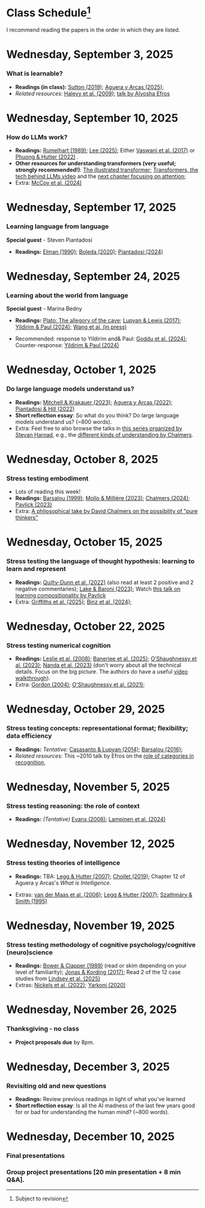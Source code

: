 
# Class Schedule[^:1]

I recommend reading the papers in the order in which they are listed.

[^:1]: Subject to revision

# Wednesday, September 3, 2025

### What is learnable?

* **Readings (in class):** <a href="javascript:void(0)" class="cite-pop" role="button" tabindex="0" data-ref="Sutton, R. (2019). The Bitter Lesson. &lt;em&gt;Cs&lt;/em&gt;. &lt;a href=&quot;https://www.cs.utexas.edu/~eunsol/courses/data/bitter_lesson.pdf&quot; target=&quot;_blank&quot; rel=&quot;noopener&quot;&gt;https://www.cs.utexas.edu/~eunsol/courses/data/bitter_lesson.pdf&lt;/a&gt;" data-plain="Sutton, R. (2019). The Bitter Lesson. Cs. https://www.cs.utexas.edu/~eunsol/courses/data/bitter_lesson.pdf">Sutton (2019)</a>; <a href="javascript:void(0)" class="cite-pop" role="button" tabindex="0" data-ref="Aguera y Arcas, B. (2025). What Is Intelligence?. &lt;a href=&quot;https://whatisintelligence.antikythera.org/introduction/&quot; target=&quot;_blank&quot; rel=&quot;noopener&quot;&gt;https://whatisintelligence.antikythera.org/introduction/&lt;/a&gt;" data-plain="Aguera y Arcas, B. (2025). What Is Intelligence?. https://whatisintelligence.antikythera.org/introduction/">Aguera y Arcas (2025)</a>; 
* *Related resources*: <a href="javascript:void(0)" class="cite-pop" role="button" tabindex="0" data-ref="Halevy, A., Norvig, P., &amp;amp; Pereira, F. (2009). The Unreasonable Effectiveness of Data. &lt;em&gt;IEEE Intelligent Systems&lt;/em&gt;, &lt;em&gt;24&lt;/em&gt;(2), 8–12. &lt;a href=&quot;https://doi.org/10.1109/MIS.2009.36&quot; target=&quot;_blank&quot; rel=&quot;noopener&quot;&gt;https://doi.org/10.1109/MIS.2009.36&lt;/a&gt;" data-plain="Halevy, A., Norvig, P., &amp; Pereira, F. (2009). The Unreasonable Effectiveness of Data. IEEE Intelligent Systems, 24(2), 8–12. https://doi.org/10.1109/MIS.2009.36">Halevy et al. (2009)</a>; [talk by Alyosha Efros](youtube.com/watch?v=R7qy2BY6mTk&list=PL2xTeGtUb-8B94jdWGT-chu4ucI7oEe_x&index=32&pp=iAQB)


# Wednesday, September 10, 2025

### How do LLMs work?

* **Readings:** <a href="javascript:void(0)" class="cite-pop" role="button" tabindex="0" data-ref="Rumelhart, D. E. (1989). The Architecture of Mind: A Connectionist Approach. &lt;em&gt;Foundations of Cognitive Science&lt;/em&gt;, 133–159." data-plain="Rumelhart, D. E. (1989). The Architecture of Mind: A Connectionist Approach. Foundations of Cognitive Science, 133–159.">Rumelhart (1989)</a>; <a href="javascript:void(0)" class="cite-pop" role="button" tabindex="0" data-ref="Lee, T. B. (2025). Large Language Models, Explained with a Minimum of Math and Jargon. &lt;em&gt;Understandingai&lt;/em&gt;. &lt;a href=&quot;https://www.understandingai.org/p/large-language-models-explained-with&quot; target=&quot;_blank&quot; rel=&quot;noopener&quot;&gt;https://www.understandingai.org/p/large-language-models-explained-with&lt;/a&gt;" data-plain="Lee, T. B. (2025). Large Language Models, Explained with a Minimum of Math and Jargon. Understandingai. https://www.understandingai.org/p/large-language-models-explained-with">Lee (2025)</a>; Either <a href="javascript:void(0)" class="cite-pop" role="button" tabindex="0" data-ref="Vaswani, A., Shazeer, N., Parmar, N., Uszkoreit, J., Jones, L., Gomez, A. N., Kaiser, L., &amp;amp; Polosukhin, I. (2017). Attention Is All You Need. &lt;em&gt;arXiv&lt;/em&gt; 1706.03762. &lt;a href=&quot;https://doi.org/10.48550/arXiv.1706.03762&quot; target=&quot;_blank&quot; rel=&quot;noopener&quot;&gt;https://doi.org/10.48550/arXiv.1706.03762&lt;/a&gt;" data-plain="Vaswani, A., Shazeer, N., Parmar, N., Uszkoreit, J., Jones, L., Gomez, A. N., Kaiser, L., &amp; Polosukhin, I. (2017). Attention Is All You Need. arXiv 1706.03762. https://doi.org/10.48550/arXiv.1706.03762">Vaswani et al. (2017)</a> or <a href="javascript:void(0)" class="cite-pop" role="button" tabindex="0" data-ref="Phuong, M. &amp;amp; Hutter, M. (2022). Formal Algorithms for Transformers. &lt;em&gt;arXiv&lt;/em&gt; 2207.09238. &lt;a href=&quot;https://doi.org/10.48550/arXiv.2207.09238&quot; target=&quot;_blank&quot; rel=&quot;noopener&quot;&gt;https://doi.org/10.48550/arXiv.2207.09238&lt;/a&gt;" data-plain="Phuong, M. &amp; Hutter, M. (2022). Formal Algorithms for Transformers. arXiv 2207.09238. https://doi.org/10.48550/arXiv.2207.09238">Phuong & Hutter (2022)</a> . 
* **Other resources for understanding transformers (very useful; strongly recommended!)**: 
[The illustrated transformer](https://jalammar.github.io/illustrated-transformer/?utm_source=chatgpt.com); [Transformers, the tech behind LLMs video](https://www.youtube.com/watch?v=wjZofJX0v4M&ab_channel=3Blue1Brown) and the [next chapter focusing on attention](https://www.youtube.com/watch?v=eMlx5fFNoYc&ab_channel=3Blue1Brown); 
* Extra: <a href="javascript:void(0)" class="cite-pop" role="button" tabindex="0" data-ref="McCoy, R. T., Yao, S., Friedman, D., Hardy, M. D., &amp;amp; Griffiths, T. L. (2024). Embers of Autoregression Show How Large Language Models Are Shaped by the Problem They Are Trained to Solve. &lt;em&gt;Proceedings of the National Academy of Sciences&lt;/em&gt;, &lt;em&gt;121&lt;/em&gt;(41), e2322420121. &lt;a href=&quot;https://doi.org/10.1073/pnas.2322420121&quot; target=&quot;_blank&quot; rel=&quot;noopener&quot;&gt;https://doi.org/10.1073/pnas.2322420121&lt;/a&gt;" data-plain="McCoy, R. T., Yao, S., Friedman, D., Hardy, M. D., &amp; Griffiths, T. L. (2024). Embers of Autoregression Show How Large Language Models Are Shaped by the Problem They Are Trained to Solve. Proceedings of the National Academy of Sciences, 121(41), e2322420121. https://doi.org/10.1073/pnas.2322420121">McCoy et al. (2024)</a>

# Wednesday, September 17, 2025

### Learning language from language

**Special guest** - Steven Piantadosi

* **Readings:** <a href="javascript:void(0)" class="cite-pop" role="button" tabindex="0" data-ref="Elman, J. (1990). Finding Structure in Time. &lt;em&gt;Cognitive Science&lt;/em&gt;, &lt;em&gt;14&lt;/em&gt;(2), 179–211. &lt;a href=&quot;ISI:A1990DK92500001&quot; target=&quot;_blank&quot; rel=&quot;noopener&quot;&gt;ISI:A1990DK92500001&lt;/a&gt;" data-plain="Elman, J. (1990). Finding Structure in Time. Cognitive Science, 14(2), 179–211. ISI:A1990DK92500001">Elman (1990)</a>; <a href="javascript:void(0)" class="cite-pop" role="button" tabindex="0" data-ref="Boleda, G. (2020). Distributional Semantics and Linguistic Theory. &lt;em&gt;Annual Review of Linguistics&lt;/em&gt;. &lt;a href=&quot;https://doi.org/10.1146/annurev-linguistics-011619-030303&quot; target=&quot;_blank&quot; rel=&quot;noopener&quot;&gt;https://doi.org/10.1146/annurev-linguistics-011619-030303&lt;/a&gt;" data-plain="Boleda, G. (2020). Distributional Semantics and Linguistic Theory. Annual Review of Linguistics. https://doi.org/10.1146/annurev-linguistics-011619-030303">Boleda (2020)</a>; <a href="javascript:void(0)" class="cite-pop" role="button" tabindex="0" data-ref="Piantadosi, S. T. (2024). Modern Language Models Refute Chomsky&amp;#x27;s Approach to Language. &lt;em&gt;From fieldwork to linguistic theory&lt;/em&gt;, 353–414. &lt;a href=&quot;https://zenodo.org/records/12665933&quot; target=&quot;_blank&quot; rel=&quot;noopener&quot;&gt;https://zenodo.org/records/12665933&lt;/a&gt;" data-plain="Piantadosi, S. T. (2024). Modern Language Models Refute Chomsky&#x27;s Approach to Language. From fieldwork to linguistic theory, 353–414. https://zenodo.org/records/12665933">Piantadosi (2024)</a> 

# Wednesday, September 24, 2025

### Learning about the world from language 

**Special guest** - Marina Bedny

* **Readings:** [Plato: The allegory of the cave](https://scholar.harvard.edu/files/seyer/files/plato_republic_514b-518d_allegory-of-the-cave.pdf); <a href="javascript:void(0)" class="cite-pop" role="button" tabindex="0" data-ref="Lupyan, G. &amp;amp; Lewis, M. (2017). From Words-as-Mappings to Words-as-Cues: The Role of Language in Semantic Knowledge. &lt;em&gt;Language, Cognition and Neuroscience&lt;/em&gt;, &lt;em&gt;34&lt;/em&gt;(10), 1319–1337. &lt;a href=&quot;https://doi.org/10.1080/23273798.2017.1404114&quot; target=&quot;_blank&quot; rel=&quot;noopener&quot;&gt;https://doi.org/10.1080/23273798.2017.1404114&lt;/a&gt;" data-plain="Lupyan, G. &amp; Lewis, M. (2017). From Words-as-Mappings to Words-as-Cues: The Role of Language in Semantic Knowledge. Language, Cognition and Neuroscience, 34(10), 1319–1337. https://doi.org/10.1080/23273798.2017.1404114">Lupyan & Lewis (2017)</a>; <a href="javascript:void(0)" class="cite-pop" role="button" tabindex="0" data-ref="Yildirim, I. &amp;amp; Paul, L. A. (2024). From Task Structures to World Models: What Do LLMs Know?. &lt;em&gt;Trends in Cognitive Sciences&lt;/em&gt;, &lt;em&gt;28&lt;/em&gt;(5), 404–415. &lt;a href=&quot;https://doi.org/10.1016/j.tics.2024.02.008&quot; target=&quot;_blank&quot; rel=&quot;noopener&quot;&gt;https://doi.org/10.1016/j.tics.2024.02.008&lt;/a&gt;" data-plain="Yildirim, I. &amp; Paul, L. A. (2024). From Task Structures to World Models: What Do LLMs Know?. Trends in Cognitive Sciences, 28(5), 404–415. https://doi.org/10.1016/j.tics.2024.02.008">Yildirim & Paul (2024)</a>; <a href="javascript:void(0)" class="cite-pop" role="button" tabindex="0" data-ref="Wang, Z., Akshi, Keil, S., Kim, J. S., &amp;amp; Bedny, M. (in press). Constructing Meaning from Language: Visual Knowledge in People Born Blind and in Large Language Models. &lt;em&gt;Annual Review of Linguistics&lt;/em&gt;." data-plain="Wang, Z., Akshi, Keil, S., Kim, J. S., &amp; Bedny, M. (in press). Constructing Meaning from Language: Visual Knowledge in People Born Blind and in Large Language Models. Annual Review of Linguistics.">Wang et al. (in press)</a>

* Recommended: response to Yildirim and& Paul: <a href="javascript:void(0)" class="cite-pop" role="button" tabindex="0" data-ref="Goddu, M. K., Noë, A., &amp;amp; Thompson, E. (2024). LLMs Don’t Know Anything: Reply to Yildirim and Paul. &lt;em&gt;Trends in Cognitive Sciences&lt;/em&gt;, &lt;em&gt;28&lt;/em&gt;(11), 963–964. &lt;a href=&quot;https://doi.org/10.1016/j.tics.2024.06.008&quot; target=&quot;_blank&quot; rel=&quot;noopener&quot;&gt;https://doi.org/10.1016/j.tics.2024.06.008&lt;/a&gt;" data-plain="Goddu, M. K., Noë, A., &amp; Thompson, E. (2024). LLMs Don’t Know Anything: Reply to Yildirim and Paul. Trends in Cognitive Sciences, 28(11), 963–964. https://doi.org/10.1016/j.tics.2024.06.008">Goddu et al. (2024)</a>; Counter-response: <a href="javascript:void(0)" class="cite-pop" role="button" tabindex="0" data-ref="Yildirim, I. &amp;amp; Paul, L. A. (2024). Response to Goddu et al.: New Ways of Characterizing and Acquiring Knowledge. &lt;em&gt;Trends in Cognitive Sciences&lt;/em&gt;, &lt;em&gt;28&lt;/em&gt;(11), 965–966. &lt;a href=&quot;https://doi.org/10.1016/j.tics.2024.08.004&quot; target=&quot;_blank&quot; rel=&quot;noopener&quot;&gt;https://doi.org/10.1016/j.tics.2024.08.004&lt;/a&gt;" data-plain="Yildirim, I. &amp; Paul, L. A. (2024). Response to Goddu et al.: New Ways of Characterizing and Acquiring Knowledge. Trends in Cognitive Sciences, 28(11), 965–966. https://doi.org/10.1016/j.tics.2024.08.004">Yildirim & Paul (2024)</a>

# Wednesday, October 1, 2025 

### Do large language models understand us?

* **Readings:** <a href="javascript:void(0)" class="cite-pop" role="button" tabindex="0" data-ref="Mitchell, M. &amp;amp; Krakauer, D. C. (2023). The Debate over Understanding in AI’s Large Language Models. &lt;em&gt;Proceedings of the National Academy of Sciences&lt;/em&gt;, &lt;em&gt;120&lt;/em&gt;(13), e2215907120. &lt;a href=&quot;https://doi.org/10.1073/pnas.2215907120&quot; target=&quot;_blank&quot; rel=&quot;noopener&quot;&gt;https://doi.org/10.1073/pnas.2215907120&lt;/a&gt;" data-plain="Mitchell, M. &amp; Krakauer, D. C. (2023). The Debate over Understanding in AI’s Large Language Models. Proceedings of the National Academy of Sciences, 120(13), e2215907120. https://doi.org/10.1073/pnas.2215907120">Mitchell & Krakauer (2023)</a>; <a href="javascript:void(0)" class="cite-pop" role="button" tabindex="0" data-ref="Aguera y Arcas, B. (2022). Do Large Language Models Understand Us?. &lt;em&gt;Medium&lt;/em&gt;. &lt;a href=&quot;https://medium.com/@blaisea/do-large-language-models-understand-us-6f881d6d8e75&quot; target=&quot;_blank&quot; rel=&quot;noopener&quot;&gt;https://medium.com/@blaisea/do-large-language-models-understand-us-6f881d6d8e75&lt;/a&gt;" data-plain="Aguera y Arcas, B. (2022). Do Large Language Models Understand Us?. Medium. https://medium.com/@blaisea/do-large-language-models-understand-us-6f881d6d8e75">Aguera y Arcas (2022)</a>; <a href="javascript:void(0)" class="cite-pop" role="button" tabindex="0" data-ref="Piantadosi, S. T. &amp;amp; Hill, F. (2022). Meaning without Reference in Large Language Models. &lt;em&gt;arXiv&lt;/em&gt; 2208.02957. &lt;a href=&quot;https://doi.org/10.48550/arXiv.2208.02957&quot; target=&quot;_blank&quot; rel=&quot;noopener&quot;&gt;https://doi.org/10.48550/arXiv.2208.02957&lt;/a&gt;" data-plain="Piantadosi, S. T. &amp; Hill, F. (2022). Meaning without Reference in Large Language Models. arXiv 2208.02957. https://doi.org/10.48550/arXiv.2208.02957">Piantadosi & Hill (2022)</a>
* **Short reflection essay**: So what do you think? Do large language models understand us? (~800 words).
* Extra: Feel free to also browse the talks in [this series organized by Stevan Harnad](https://skywritingspress.ca/), e.g., the [different kinds of understanding by Chalmers](https://www.youtube.com/watch?v=yyRzTL201zI&list=PL2xTeGtUb-8B94jdWGT-chu4ucI7oEe_x&index=24&pp=iAQB). 

# Wednesday, October 8, 2025 

### Stress testing embodiment
* Lots of reading this week! 
* **Readings:** <a href="javascript:void(0)" class="cite-pop" role="button" tabindex="0" data-ref="Barsalou, L. (1999). Perceptual Symbol Systems. &lt;em&gt;The Behavioral and Brain Sciences&lt;/em&gt;, &lt;em&gt;22&lt;/em&gt;(4), 577-609; discussion 610-660. &lt;a href=&quot;http://www.ncbi.nlm.nih.gov/pubmed/11301525&quot; target=&quot;_blank&quot; rel=&quot;noopener&quot;&gt;http://www.ncbi.nlm.nih.gov/pubmed/11301525&lt;/a&gt;" data-plain="Barsalou, L. (1999). Perceptual Symbol Systems. The Behavioral and Brain Sciences, 22(4), 577-609; discussion 610-660. http://www.ncbi.nlm.nih.gov/pubmed/11301525">Barsalou (1999)</a>; <a href="javascript:void(0)" class="cite-pop" role="button" tabindex="0" data-ref="Mollo, D. C. &amp;amp; Millière, R. (2023). The Vector Grounding Problem. &lt;em&gt;arXiv&lt;/em&gt; 2304.01481. &lt;a href=&quot;https://doi.org/10.48550/arXiv.2304.01481&quot; target=&quot;_blank&quot; rel=&quot;noopener&quot;&gt;https://doi.org/10.48550/arXiv.2304.01481&lt;/a&gt;" data-plain="Mollo, D. C. &amp; Millière, R. (2023). The Vector Grounding Problem. arXiv 2304.01481. https://doi.org/10.48550/arXiv.2304.01481">Mollo & Millière (2023)</a>; <a href="javascript:void(0)" class="cite-pop" role="button" tabindex="0" data-ref="Chalmers, D. J. (2024). Does Thought Require Sensory Grounding? From Pure Thinkers to Large Language Models. &lt;em&gt;arXiv&lt;/em&gt; 2408.09605. &lt;a href=&quot;https://doi.org/10.48550/arXiv.2408.09605&quot; target=&quot;_blank&quot; rel=&quot;noopener&quot;&gt;https://doi.org/10.48550/arXiv.2408.09605&lt;/a&gt;" data-plain="Chalmers, D. J. (2024). Does Thought Require Sensory Grounding? From Pure Thinkers to Large Language Models. arXiv 2408.09605. https://doi.org/10.48550/arXiv.2408.09605">Chalmers (2024)</a>;
<a href="javascript:void(0)" class="cite-pop" role="button" tabindex="0" data-ref="Pavlick, E. (2023). Symbols and Grounding in Large Language Models. &lt;em&gt;Philosophical Transactions of the Royal Society A: Mathematical, Physical and Engineering Sciences&lt;/em&gt;, &lt;em&gt;381&lt;/em&gt;(2251), 20220041. &lt;a href=&quot;https://doi.org/10.1098/rsta.2022.0041&quot; target=&quot;_blank&quot; rel=&quot;noopener&quot;&gt;https://doi.org/10.1098/rsta.2022.0041&lt;/a&gt;" data-plain="Pavlick, E. (2023). Symbols and Grounding in Large Language Models. Philosophical Transactions of the Royal Society A: Mathematical, Physical and Engineering Sciences, 381(2251), 20220041. https://doi.org/10.1098/rsta.2022.0041">Pavlick (2023)</a>
* Extra: [A phliosophical take by David Chalmers on the possibility of "pure thinkers"](https://philpapers.org/archive/CHADTR.pdf)

# Wednesday, October 15, 2025 

### Stress testing the language of thought hypothesis: learning to learn and represent

* **Readings:** <a href="javascript:void(0)" class="cite-pop" role="button" tabindex="0" data-ref="Quilty-Dunn, J., Porot, N., &amp;amp; Mandelbaum, E. (2022). The Best Game in Town: The Re-Emergence of the Language of Thought Hypothesis Across the Cognitive Sciences. &lt;em&gt;The Behavioral and Brain Sciences&lt;/em&gt;, 1–55. &lt;a href=&quot;https://doi.org/10.1017/S0140525X22002849&quot; target=&quot;_blank&quot; rel=&quot;noopener&quot;&gt;https://doi.org/10.1017/S0140525X22002849&lt;/a&gt;" data-plain="Quilty-Dunn, J., Porot, N., &amp; Mandelbaum, E. (2022). The Best Game in Town: The Re-Emergence of the Language of Thought Hypothesis Across the Cognitive Sciences. The Behavioral and Brain Sciences, 1–55. https://doi.org/10.1017/S0140525X22002849">Quilty-Dunn et al. (2022)</a> (also read at least 2 positive and 2 negative commentaries); <a href="javascript:void(0)" class="cite-pop" role="button" tabindex="0" data-ref="Lake, B. M. &amp;amp; Baroni, M. (2023). Human-like Systematic Generalization through a Meta-Learning Neural Network. &lt;em&gt;Nature&lt;/em&gt;, &lt;em&gt;623&lt;/em&gt;(7985), 115–121. &lt;a href=&quot;https://doi.org/10.1038/s41586-023-06668-3&quot; target=&quot;_blank&quot; rel=&quot;noopener&quot;&gt;https://doi.org/10.1038/s41586-023-06668-3&lt;/a&gt;" data-plain="Lake, B. M. &amp; Baroni, M. (2023). Human-like Systematic Generalization through a Meta-Learning Neural Network. Nature, 623(7985), 115–121. https://doi.org/10.1038/s41586-023-06668-3">Lake & Baroni (2023)</a>; Watch [this talk on learning compositionality by Pavlick](https://www.youtube.com/watch?v=6gSYMX3I5Bs&ab_channel=KempnerInstituteatHarvardUniversity)
* Extra: <a href="javascript:void(0)" class="cite-pop" role="button" tabindex="0" data-ref="Griffiths, T. L., Lake, B. M., McCoy, R. T., Pavlick, E., &amp;amp; Webb, T. W. (2025). Whither Symbols in the Era of Advanced Neural Networks?. &lt;em&gt;arXiv&lt;/em&gt; 2508.05776. &lt;a href=&quot;https://doi.org/10.48550/arXiv.2508.05776&quot; target=&quot;_blank&quot; rel=&quot;noopener&quot;&gt;https://doi.org/10.48550/arXiv.2508.05776&lt;/a&gt;" data-plain="Griffiths, T. L., Lake, B. M., McCoy, R. T., Pavlick, E., &amp; Webb, T. W. (2025). Whither Symbols in the Era of Advanced Neural Networks?. arXiv 2508.05776. https://doi.org/10.48550/arXiv.2508.05776">Griffiths et al. (2025)</a>; <a href="javascript:void(0)" class="cite-pop" role="button" tabindex="0" data-ref="Binz, M., Dasgupta, I., Jagadish, A. K., Botvinick, M., Wang, J. X., &amp;amp; Schulz, E. (2024). Meta-Learned Models of Cognition. &lt;em&gt;Behavioral and Brain Sciences&lt;/em&gt;, &lt;em&gt;47&lt;/em&gt;, e147. &lt;a href=&quot;https://doi.org/10.1017/S0140525X23003266&quot; target=&quot;_blank&quot; rel=&quot;noopener&quot;&gt;https://doi.org/10.1017/S0140525X23003266&lt;/a&gt;" data-plain="Binz, M., Dasgupta, I., Jagadish, A. K., Botvinick, M., Wang, J. X., &amp; Schulz, E. (2024). Meta-Learned Models of Cognition. Behavioral and Brain Sciences, 47, e147. https://doi.org/10.1017/S0140525X23003266">Binz et al. (2024)</a>; 

# Wednesday, October 22, 2025 

### Stress testing numerical cognition

* **Readings:** <a href="javascript:void(0)" class="cite-pop" role="button" tabindex="0" data-ref="Leslie, A. M., Gelman, R., &amp;amp; Gallistel, C. (2008). The Generative Basis of Natural Number Concepts. &lt;em&gt;Trends in cognitive sciences&lt;/em&gt;, &lt;em&gt;12&lt;/em&gt;(6), 213–218." data-plain="Leslie, A. M., Gelman, R., &amp; Gallistel, C. (2008). The Generative Basis of Natural Number Concepts. Trends in cognitive sciences, 12(6), 213–218.">Leslie et al. (2008)</a>; <a href="javascript:void(0)" class="cite-pop" role="button" tabindex="0" data-ref="Banerjee, A. V., Bhattacharjee, S., Chattopadhyay, R., Duflo, E., Ganimian, A. J., Rajah, K., &amp;amp; Spelke, E. S. (2025). Children’s Arithmetic Skills Do Not Transfer between Applied and Academic Mathematics. &lt;em&gt;Nature&lt;/em&gt;, &lt;em&gt;639&lt;/em&gt;(8055), 673–681. &lt;a href=&quot;https://doi.org/10.1038/s41586-024-08502-w&quot; target=&quot;_blank&quot; rel=&quot;noopener&quot;&gt;https://doi.org/10.1038/s41586-024-08502-w&lt;/a&gt;" data-plain="Banerjee, A. V., Bhattacharjee, S., Chattopadhyay, R., Duflo, E., Ganimian, A. J., Rajah, K., &amp; Spelke, E. S. (2025). Children’s Arithmetic Skills Do Not Transfer between Applied and Academic Mathematics. Nature, 639(8055), 673–681. https://doi.org/10.1038/s41586-024-08502-w">Banerjee et al. (2025)</a>; <a href="javascript:void(0)" class="cite-pop" role="button" tabindex="0" data-ref="O’Shaughnessy, D. M., Cruz Cordero, T., Mollica, F., Boni, I., Jara-Ettinger, J., Gibson, E., &amp;amp; Piantadosi, S. T. (2023). Diverse Mathematical Knowledge among Indigenous Amazonians. &lt;em&gt;Proceedings of the National Academy of Sciences&lt;/em&gt;, &lt;em&gt;120&lt;/em&gt;(35), e2215999120. &lt;a href=&quot;https://doi.org/10.1073/pnas.2215999120&quot; target=&quot;_blank&quot; rel=&quot;noopener&quot;&gt;https://doi.org/10.1073/pnas.2215999120&lt;/a&gt;" data-plain="O’Shaughnessy, D. M., Cruz Cordero, T., Mollica, F., Boni, I., Jara-Ettinger, J., Gibson, E., &amp; Piantadosi, S. T. (2023). Diverse Mathematical Knowledge among Indigenous Amazonians. Proceedings of the National Academy of Sciences, 120(35), e2215999120. https://doi.org/10.1073/pnas.2215999120">O’Shaughnessy et al. (2023)</a>; <a href="javascript:void(0)" class="cite-pop" role="button" tabindex="0" data-ref="Nanda, N., Chan, L., Lieberum, T., Smith, J., &amp;amp; Steinhardt, J. (2023). Progress Measures for Grokking via Mechanistic Interpretability. &lt;em&gt;arXiv&lt;/em&gt; 2301.05217. &lt;a href=&quot;https://doi.org/10.48550/arXiv.2301.05217&quot; target=&quot;_blank&quot; rel=&quot;noopener&quot;&gt;https://doi.org/10.48550/arXiv.2301.05217&lt;/a&gt;" data-plain="Nanda, N., Chan, L., Lieberum, T., Smith, J., &amp; Steinhardt, J. (2023). Progress Measures for Grokking via Mechanistic Interpretability. arXiv 2301.05217. https://doi.org/10.48550/arXiv.2301.05217">Nanda et al. (2023)</a> (don't worry about all the technical details. Focus on the big picture. The authors do have a useful [video walkthrough](https://www.youtube.com/watch?v=IHikLL8ULa4&ab_channel=NeelNanda)).
* Extra: <a href="javascript:void(0)" class="cite-pop" role="button" tabindex="0" data-ref="Gordon, P. (2004). Numerical Cognition without Words: Evidence from Amazonia. &lt;em&gt;Science&lt;/em&gt;, &lt;em&gt;306&lt;/em&gt;(5695), 496–499." data-plain="Gordon, P. (2004). Numerical Cognition without Words: Evidence from Amazonia. Science, 306(5695), 496–499.">Gordon (2004)</a>; <a href="javascript:void(0)" class="cite-pop" role="button" tabindex="0" data-ref="O&amp;#x27;Shaughnessy, D. M., Gibson, E., &amp;amp; Piantadosi, S. T. (2021). The Cultural Origins of Number. &lt;em&gt;Psychological Review&lt;/em&gt;. &lt;a href=&quot;http://colala.berkeley.edu/papers/oshaughnessy2021cultural.pdf&quot; target=&quot;_blank&quot; rel=&quot;noopener&quot;&gt;http://colala.berkeley.edu/papers/oshaughnessy2021cultural.pdf&lt;/a&gt;" data-plain="O&#x27;Shaughnessy, D. M., Gibson, E., &amp; Piantadosi, S. T. (2021). The Cultural Origins of Number. Psychological Review. http://colala.berkeley.edu/papers/oshaughnessy2021cultural.pdf">O'Shaughnessy et al. (2021)</a>; 

# Wednesday, October 29, 2025 

### Stress testing concepts: representational format; flexibility; data efficiency

* **Readings:** *Tentative:* <a href="javascript:void(0)" class="cite-pop" role="button" tabindex="0" data-ref="Casasanto, D. &amp;amp; Lupyan, G. (2014). All Concepts Are Ad Hoc Concepts. &lt;em&gt;Concepts: {{New Directions}}&lt;/em&gt;, 543–566." data-plain="Casasanto, D. &amp; Lupyan, G. (2014). All Concepts Are Ad Hoc Concepts. Concepts: {{New Directions}}, 543–566.">Casasanto & Lupyan (2014)</a>; <a href="javascript:void(0)" class="cite-pop" role="button" tabindex="0" data-ref="Barsalou, L. (2016). On Staying Grounded and Avoiding Quixotic Dead Ends. &lt;em&gt;Psychonomic Bulletin \&amp;amp; Review&lt;/em&gt;, 1–21. &lt;a href=&quot;https://doi.org/10.3758/s13423-016-1028-3&quot; target=&quot;_blank&quot; rel=&quot;noopener&quot;&gt;https://doi.org/10.3758/s13423-016-1028-3&lt;/a&gt;" data-plain="Barsalou, L. (2016). On Staying Grounded and Avoiding Quixotic Dead Ends. Psychonomic Bulletin \&amp;amp; Review, 1–21. https://doi.org/10.3758/s13423-016-1028-3">Barsalou (2016)</a>; 
* *Related resources*: This ~2010 talk by Efros on the [role of categories in recognition](https://www.youtube.com/watch?v=Qrl7WJLoMDk&ab_channel=MicrosoftResearch), 

# Wednesday, November 5, 2025 

### Stress testing reasoning: the role of context

* **Readings:** *(Tentative)* <a href="javascript:void(0)" class="cite-pop" role="button" tabindex="0" data-ref="Evans, J. S. B. T. (2008). Dual-Processing Accounts of Reasoning, Judgment, and Social Cognition. &lt;em&gt;Annual Review of Psychology&lt;/em&gt;, &lt;em&gt;59&lt;/em&gt;(1), 255–278. &lt;a href=&quot;https://doi.org/10.1146/annurev.psych.59.103006.093629&quot; target=&quot;_blank&quot; rel=&quot;noopener&quot;&gt;https://doi.org/10.1146/annurev.psych.59.103006.093629&lt;/a&gt;" data-plain="Evans, J. S. B. T. (2008). Dual-Processing Accounts of Reasoning, Judgment, and Social Cognition. Annual Review of Psychology, 59(1), 255–278. https://doi.org/10.1146/annurev.psych.59.103006.093629">Evans (2008)</a>; <a href="javascript:void(0)" class="cite-pop" role="button" tabindex="0" data-ref="Lampinen, A. K., Dasgupta, I., Chan, S. C. Y., Sheahan, H. R., Creswell, A., Kumaran, D., McClelland, J. L., &amp;amp; Hill, F. (2024). Language Models, like Humans, Show Content Effects on Reasoning Tasks. &lt;em&gt;PNAS nexus&lt;/em&gt;, &lt;em&gt;3&lt;/em&gt;(7), pgae233. &lt;a href=&quot;https://doi.org/10.1093/pnasnexus/pgae233&quot; target=&quot;_blank&quot; rel=&quot;noopener&quot;&gt;https://doi.org/10.1093/pnasnexus/pgae233&lt;/a&gt;" data-plain="Lampinen, A. K., Dasgupta, I., Chan, S. C. Y., Sheahan, H. R., Creswell, A., Kumaran, D., McClelland, J. L., &amp; Hill, F. (2024). Language Models, like Humans, Show Content Effects on Reasoning Tasks. PNAS nexus, 3(7), pgae233. https://doi.org/10.1093/pnasnexus/pgae233">Lampinen et al. (2024)</a>

# Wednesday, November 12, 2025 

### Stress testing theories of intelligence

* **Readings:** TBA: <a href="javascript:void(0)" class="cite-pop" role="button" tabindex="0" data-ref="Legg, S. &amp;amp; Hutter, M. (2007). A Collection of Definitions of Intelligence. &lt;em&gt;arXiv&lt;/em&gt; 0706.3639. &lt;a href=&quot;https://doi.org/10.48550/arXiv.0706.3639&quot; target=&quot;_blank&quot; rel=&quot;noopener&quot;&gt;https://doi.org/10.48550/arXiv.0706.3639&lt;/a&gt;" data-plain="Legg, S. &amp; Hutter, M. (2007). A Collection of Definitions of Intelligence. arXiv 0706.3639. https://doi.org/10.48550/arXiv.0706.3639">Legg & Hutter (2007)</a>; <a href="javascript:void(0)" class="cite-pop" role="button" tabindex="0" data-ref="Chollet, F. (2019). On the Measure of Intelligence. &lt;em&gt;arXiv&lt;/em&gt; 1911.01547. &lt;a href=&quot;https://doi.org/10.48550/arXiv.1911.01547&quot; target=&quot;_blank&quot; rel=&quot;noopener&quot;&gt;https://doi.org/10.48550/arXiv.1911.01547&lt;/a&gt;" data-plain="Chollet, F. (2019). On the Measure of Intelligence. arXiv 1911.01547. https://doi.org/10.48550/arXiv.1911.01547">Chollet (2019)</a>; Chapter 12 of Aguera y Arcas's _What is Intelligence_.

* Extras: <a href="javascript:void(0)" class="cite-pop" role="button" tabindex="0" data-ref="van der Maas, H. L. J., Dolan, C. V., Grasman, R. P. P. P., Wicherts, J. M., Huizenga, H. M., &amp;amp; Raijmakers, M. E. J. (2006). A Dynamical Model of General Intelligence: The Positive Manifold of Intelligence by Mutualism. &lt;em&gt;Psychological Review&lt;/em&gt;, &lt;em&gt;113&lt;/em&gt;(4), 842–861. &lt;a href=&quot;https://doi.org/10.1037/0033-295X.113.4.842&quot; target=&quot;_blank&quot; rel=&quot;noopener&quot;&gt;https://doi.org/10.1037/0033-295X.113.4.842&lt;/a&gt;" data-plain="van der Maas, H. L. J., Dolan, C. V., Grasman, R. P. P. P., Wicherts, J. M., Huizenga, H. M., &amp; Raijmakers, M. E. J. (2006). A Dynamical Model of General Intelligence: The Positive Manifold of Intelligence by Mutualism. Psychological Review, 113(4), 842–861. https://doi.org/10.1037/0033-295X.113.4.842">van der Maas et al. (2006)</a>; <a href="javascript:void(0)" class="cite-pop" role="button" tabindex="0" data-ref="Legg, S. &amp;amp; Hutter, M. (2007). Universal Intelligence: A Definition of Machine Intelligence. &lt;em&gt;arXiv&lt;/em&gt; 0712.3329. &lt;a href=&quot;https://doi.org/10.48550/arXiv.0712.3329&quot; target=&quot;_blank&quot; rel=&quot;noopener&quot;&gt;https://doi.org/10.48550/arXiv.0712.3329&lt;/a&gt;" data-plain="Legg, S. &amp; Hutter, M. (2007). Universal Intelligence: A Definition of Machine Intelligence. arXiv 0712.3329. https://doi.org/10.48550/arXiv.0712.3329">Legg & Hutter (2007)</a>; <a href="javascript:void(0)" class="cite-pop" role="button" tabindex="0" data-ref="Szathmáry, E. &amp;amp; Smith, J. M. (1995). The Major Evolutionary Transitions. &lt;em&gt;Nature&lt;/em&gt;, &lt;em&gt;374&lt;/em&gt;(6519), 227–232. &lt;a href=&quot;http://joelvelasco.net/teaching/167win10/szathmary%20and%20maynard%20smith%2095-major%20evo%20transitions.pdf&quot; target=&quot;_blank&quot; rel=&quot;noopener&quot;&gt;http://joelvelasco.net/teaching/167win10/szathmary%20and%20maynard%20smith%2095-major%20evo%20transitions.pdf&lt;/a&gt;" data-plain="Szathmáry, E. &amp; Smith, J. M. (1995). The Major Evolutionary Transitions. Nature, 374(6519), 227–232. http://joelvelasco.net/teaching/167win10/szathmary%20and%20maynard%20smith%2095-major%20evo%20transitions.pdf">Szathmáry & Smith (1995)</a>

# Wednesday, November 19, 2025 

### Stress testing methodology of cognitive psychology/cognitive (neuro)science

* **Readings:** 
<a href="javascript:void(0)" class="cite-pop" role="button" tabindex="0" data-ref="Bower, G. H. &amp;amp; Clapper, J. P. (1989). Experimental Methods in Cognitive Science. &lt;em&gt;Foundations of Cognitive Science&lt;/em&gt;, 245–300." data-plain="Bower, G. H. &amp; Clapper, J. P. (1989). Experimental Methods in Cognitive Science. Foundations of Cognitive Science, 245–300.">Bower & Clapper (1989)</a> (read or skim depending on your level of familiarity); <a href="javascript:void(0)" class="cite-pop" role="button" tabindex="0" data-ref="Jonas, E. &amp;amp; Kording, K. P. (2017). Could a Neuroscientist Understand a Microprocessor?. &lt;em&gt;PLOS Computational Biology&lt;/em&gt;, &lt;em&gt;13&lt;/em&gt;(1), e1005268. &lt;a href=&quot;https://doi.org/10.1371/journal.pcbi.1005268&quot; target=&quot;_blank&quot; rel=&quot;noopener&quot;&gt;https://doi.org/10.1371/journal.pcbi.1005268&lt;/a&gt;" data-plain="Jonas, E. &amp; Kording, K. P. (2017). Could a Neuroscientist Understand a Microprocessor?. PLOS Computational Biology, 13(1), e1005268. https://doi.org/10.1371/journal.pcbi.1005268">Jonas & Kording (2017)</a>; Read 2 of the 12 case studies from <a href="javascript:void(0)" class="cite-pop" role="button" tabindex="0" data-ref="Lindsey, J., Gurnee, W., Ameisen, E., Chen, B., Pearce, A., Turner, N. L., Citro, C., Abrahams, D., Carter, S., Hosmer, B., Marcus, J., Sklar, M., Templeton, A., Bricken, T., McDougall, C., Cunningham, H., Henighan, T., Jermyn, A., Jones, A., Persic, A., Qi, Z., Thompson, T. B., Zimmerman, S., Rivoire, K., Conerly, T., Olah, C., &amp;amp; Batson, J. (2025). On the Biology of a Large Language Model. &lt;em&gt;Transformer Circuits&lt;/em&gt;. &lt;a href=&quot;https://transformer-circuits.pub/2025/attribution-graphs/biology.html&quot; target=&quot;_blank&quot; rel=&quot;noopener&quot;&gt;https://transformer-circuits.pub/2025/attribution-graphs/biology.html&lt;/a&gt;" data-plain="Lindsey, J., Gurnee, W., Ameisen, E., Chen, B., Pearce, A., Turner, N. L., Citro, C., Abrahams, D., Carter, S., Hosmer, B., Marcus, J., Sklar, M., Templeton, A., Bricken, T., McDougall, C., Cunningham, H., Henighan, T., Jermyn, A., Jones, A., Persic, A., Qi, Z., Thompson, T. B., Zimmerman, S., Rivoire, K., Conerly, T., Olah, C., &amp; Batson, J. (2025). On the Biology of a Large Language Model. Transformer Circuits. https://transformer-circuits.pub/2025/attribution-graphs/biology.html">Lindsey et al. (2025)</a>
* Extras: <a href="javascript:void(0)" class="cite-pop" role="button" tabindex="0" data-ref="Nickels, L., Fischer-Baum, S., &amp;amp; Best, W. (2022). Single Case Studies Are a Powerful Tool for Developing, Testing and Extending Theories. &lt;em&gt;Nature Reviews Psychology&lt;/em&gt;, &lt;em&gt;1&lt;/em&gt;(12), 733–747. &lt;a href=&quot;https://doi.org/10.1038/s44159-022-00127-y&quot; target=&quot;_blank&quot; rel=&quot;noopener&quot;&gt;https://doi.org/10.1038/s44159-022-00127-y&lt;/a&gt;" data-plain="Nickels, L., Fischer-Baum, S., &amp; Best, W. (2022). Single Case Studies Are a Powerful Tool for Developing, Testing and Extending Theories. Nature Reviews Psychology, 1(12), 733–747. https://doi.org/10.1038/s44159-022-00127-y">Nickels et al. (2022)</a>; <a href="javascript:void(0)" class="cite-pop" role="button" tabindex="0" data-ref="Yarkoni, T. (2020). The Generalizability Crisis. &lt;em&gt;The Behavioral and Brain Sciences&lt;/em&gt;, &lt;em&gt;45&lt;/em&gt;, e1. &lt;a href=&quot;https://doi.org/10.1017/S0140525X20001685&quot; target=&quot;_blank&quot; rel=&quot;noopener&quot;&gt;https://doi.org/10.1017/S0140525X20001685&lt;/a&gt;" data-plain="Yarkoni, T. (2020). The Generalizability Crisis. The Behavioral and Brain Sciences, 45, e1. https://doi.org/10.1017/S0140525X20001685">Yarkoni (2020)</a>

# Wednesday, November 26, 2025 

### Thanksgiving - no class

* **Project proposals due** by 8pm.

# Wednesday, December 3, 2025 

### Revisiting old and new questions

* **Readings:** Review previous readings in light of what you've learned
* **Short reflection essay**: Is all the AI madness of the last few years good for or bad for understanding the human mind? (~800 words).

# Wednesday, December 10, 2025 

### Final presentations

### Group project presentations [20 min presentation + 8 min Q&A].
